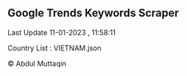

## Google Trends Keywords Scraper 
 
Last Update 11-01-2023 , 11:58:11

Country List :
VIETNAM.json



© Abdul Muttaqin 
